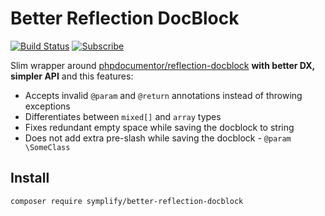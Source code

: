 # Better Reflection DocBlock

[![Build Status](https://img.shields.io/travis/Symplify/BetterReflectionDocBlock/master.svg?style=flat-square)](https://travis-ci.org/Symplify/BetterReflectionDocBlock)
[![Subscribe](https://img.shields.io/badge/subscribe-to--releases-green.svg?style=flat-square)](https://libraries.io/packagist/symplify%2Fbetter-reflection-docblock)

Slim wrapper around [phpdocumentor/reflection-docblock](https://github.com/phpDocumentor/ReflectionDocBlock) **with better DX, simpler API** and this features:

- Accepts invalid `@param` and `@return` annotations instead of throwing exceptions
- Differentiates between `mixed[]` and `array` types
- Fixes redundant empty space while saving the docblock to string
- Does not add extra pre-slash while saving the docblock - `@param \SomeClass`

## Install

```bash
composer require symplify/better-reflection-docblock
```
